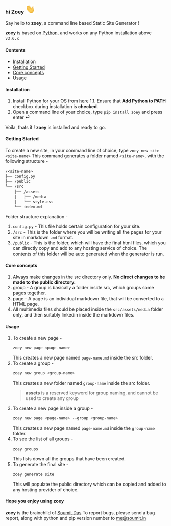 ### hi Zoey <img src="https://raw.githubusercontent.com/ABSphreak/ABSphreak/master/gifs/Hi.gif" width="30px">

Say hello to **zoey**, a command line based Static Site Generator !

**zoey** is based on [Python](https://www.python.org/), and works on any Python installation above `v3.6.x`

#### Contents
- [Installation](#installation)
- [Getting Started](#getting-started)
- [Core concepts](#core-concepts)
- [Usage](#usage)

#### Installation
1. Install Python for your OS from <a href="https://www.python.org/downloads/" target="_blank">here</a>
1.1. Ensure that **Add Python to PATH** checkbox during installation is **checked**.
2. Open a command line of your choice, type `pip install zoey` and press enter ⏎

Voila, thats it ! **zoey** is installed and ready to go.

#### Getting Started
To create a new site, in your command line of choice, type
`zoey new site <site-name>`
This command generates a folder named `<site-name>`, with the following structure -
```
/<site-name>
├── config.py
├── /public
└── /src
    ├── /assets
    │   ├── /media
    │   └── style.css
    └── index.md
```

Folder structure explanation -
1. `config.py` - This file holds certain configuration for your site.
2. `/src` - This is the folder where you will be writing all the pages for your site in markdown `.md` format.
3. `/public` - This is the folder, which will have the final html files, which you can directly copy and add to any hosting service of choice. The contents of this folder will be auto generated when the generator is run.

#### Core concepts
1. Always make changes in the src directory only. **No direct changes to be made to the public directory.**
2. group - A group is basically a folder inside src, which groups some pages together.
3. page - A page is an individual markdown file, that will be converted to a HTML page.
4. All multimedia files should be placed inside the `src/assets/media` folder only, and then suitably linkedin inside the markdown files.

#### Usage
1. To create a new page -
   ```bash
   zoey new page <page-name>
   ```
   This creates a new page named `page-name.md` inside the src folder.
2. To create a group -
   ```bash
   zoey new group <group-name>
   ```
   This creates a new folder named `group-name` inside the src folder.
   > **assets** is a reserved keyword for group naming, and cannot be used to create any group 
3. To create a new page inside a group -
   ```bash
   zoey new page <page-name> --group <group-name>
   ```
   This creates a new page named `page-name.md` inside the `group-name` folder.
4. To see the list of all groups -
   ```bash
   zoey groups
   ```
   This lists down all the groups that have been created.
5. To generate the final site -
    ```bash
    zoey generate site
    ````
    This will populate the public directory which can be copied and added to any hosting provider of choice.

#### Hope you enjoy using zoey
**zoey** is the brainchild of [Soumit Das](https://www.linkedin.com/in/itssoumit)
To report bugs, please send a bug report, along with python and pip version number to [me@soumit.in](mailto:me@soumit.in)